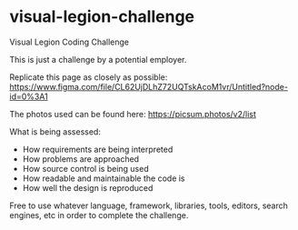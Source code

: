 # visual-legion-challenge
Visual Legion Coding Challenge

This is just a challenge by a potential employer.

Replicate this page as closely as possible:
https://www.figma.com/file/CL62UjDLhZ72UQTskAcoM1vr/Untitled?node-id=0%3A1

The photos used can be found here:
https://picsum.photos/v2/list

What is being assessed:
 - How requirements are being interpreted
 - How problems are approached
 - How source control is being used
 - How readable and maintainable the code is
 - How well the design is reproduced
 
Free to use whatever language, framework, libraries, tools, editors, search engines, etc in order to complete the challenge. 
